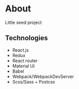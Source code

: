 # About

Little seed project

## Technologies

* React.js
* Redux
* React router
* Material UI
* Babel
* Webpack/WebpackDevServer
* Scss/Sass + Postcss

